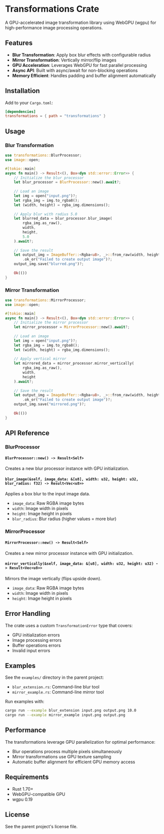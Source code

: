 # Transformations Crate

A GPU-accelerated image transformation library using WebGPU (wgpu) for high-performance image processing operations.

## Features

- **Blur Transformation**: Apply box blur effects with configurable radius
- **Mirror Transformation**: Vertically mirror/flip images
- **GPU Acceleration**: Leverages WebGPU for fast parallel processing
- **Async API**: Built with async/await for non-blocking operations
- **Memory Efficient**: Handles padding and buffer alignment automatically

## Installation

Add to your `Cargo.toml`:

```toml
[dependencies]
transformations = { path = "transformations" }
```

## Usage

### Blur Transformation

```rust
use transformations::BlurProcessor;
use image::open;

#[tokio::main]
async fn main() -> Result<(), Box<dyn std::error::Error>> {
    // Initialize the blur processor
    let blur_processor = BlurProcessor::new().await?;
    
    // Load an image
    let img = open("input.png")?;
    let rgba_img = img.to_rgba8();
    let (width, height) = rgba_img.dimensions();
    
    // Apply blur with radius 5.0
    let blurred_data = blur_processor.blur_image(
        rgba_img.as_raw(),
        width,
        height,
        5.0
    ).await?;
    
    // Save the result
    let output_img = ImageBuffer::<Rgba<u8>, _>::from_raw(width, height, blurred_data)
        .ok_or("Failed to create output image")?;
    output_img.save("blurred.png")?;
    
    Ok(())
}
```

### Mirror Transformation

```rust
use transformations::MirrorProcessor;
use image::open;

#[tokio::main]
async fn main() -> Result<(), Box<dyn std::error::Error>> {
    // Initialize the mirror processor
    let mirror_processor = MirrorProcessor::new().await?;
    
    // Load an image
    let img = open("input.png")?;
    let rgba_img = img.to_rgba8();
    let (width, height) = rgba_img.dimensions();
    
    // Apply vertical mirror
    let mirrored_data = mirror_processor.mirror_vertically(
        rgba_img.as_raw(),
        width,
        height
    ).await?;
    
    // Save the result
    let output_img = ImageBuffer::<Rgba<u8>, _>::from_raw(width, height, mirrored_data)
        .ok_or("Failed to create output image")?;
    output_img.save("mirrored.png")?;
    
    Ok(())
}
```

## API Reference

### BlurProcessor

#### `BlurProcessor::new() -> Result<Self>`
Creates a new blur processor instance with GPU initialization.

#### `blur_image(&self, image_data: &[u8], width: u32, height: u32, blur_radius: f32) -> Result<Vec<u8>>`
Applies a box blur to the input image data.

- `image_data`: Raw RGBA image bytes
- `width`: Image width in pixels
- `height`: Image height in pixels
- `blur_radius`: Blur radius (higher values = more blur)

### MirrorProcessor

#### `MirrorProcessor::new() -> Result<Self>`
Creates a new mirror processor instance with GPU initialization.

#### `mirror_vertically(&self, image_data: &[u8], width: u32, height: u32) -> Result<Vec<u8>>`
Mirrors the image vertically (flips upside down).

- `image_data`: Raw RGBA image bytes
- `width`: Image width in pixels
- `height`: Image height in pixels

## Error Handling

The crate uses a custom `TransformationError` type that covers:

- GPU initialization errors
- Image processing errors
- Buffer operations errors
- Invalid input errors

## Examples

See the `examples/` directory in the parent project:

- `blur_extension.rs`: Command-line blur tool
- `mirror_example.rs`: Command-line mirror tool

Run examples with:

```bash
cargo run --example blur_extension input.png output.png 10.0
cargo run --example mirror_example input.png output.png
```

## Performance

The transformations leverage GPU parallelization for optimal performance:

- Blur operations process multiple pixels simultaneously
- Mirror transformations use GPU texture sampling
- Automatic buffer alignment for efficient GPU memory access

## Requirements

- Rust 1.70+
- WebGPU-compatible GPU
- wgpu 0.19

## License

See the parent project's license file.